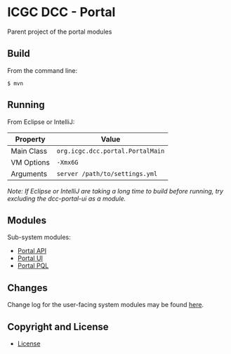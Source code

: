 # ICGC DCC - Portal

Parent project of the portal modules

## Build

From the command line:
```
$ mvn
```

## Running

From Eclipse or IntelliJ:

| Property   | Value                            |
| ---------- | -------------------------------- |
| Main Class | `org.icgc.dcc.portal.PortalMain` |
| VM Options | `-Xmx6G`                         |
| Arguments  | `server /path/to/settings.yml`   |

*Note: If Eclipse or IntelliJ are taking a long time to build before running, try excluding
the dcc-portal-ui as a module.*
    
## Modules

Sub-system modules:

- [Portal API](dcc-portal-api/README.md)
- [Portal UI](dcc-portal-ui/README.md)
- [Portal PQL](dcc-portal-pql/README.md)

## Changes

Change log for the user-facing system modules may be found [here](CHANGES.md).

## Copyright and License

* [License](LICENSE.md)
